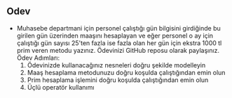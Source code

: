 ## Odev
- Muhasebe departmani için personel çalıştığı gün bilgisini girdiğinde bu girilen gün üzerinden maaşını hesaplayan ve eğer personel o ay için çalıştığı gün sayısı 25'ten fazla ise fazla olan her gün için ekstra 1000 tl prim veren metodu yazınız. Ödevinizi GitHub reposu olarak paylaşınız.
  Ödev Adımları:
  1. Ödevinizde kullanacağınız nesneleri doğru şekilde modelleyin
  2. Maaş hesaplama metodunuzu doğru koşulda çalıştığından emin olun
  3. Prim hesaplama işlemini doğru koşulda çalıştığından emin olun
  4. Üçlü operatör kullanımı
